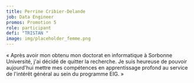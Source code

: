```yaml
---
title: Perrine Cribier-Delande
job: Data Engineer
promos: Promotion 5
role: participant
defi: "TRISTAN "
image: img/placeholder_femme.png
---
```

« Après avoir mon obtenu mon doctorat en informatique à Sorbonne Université, j'ai décidé de quitter la recherche. Je suis heureuse de pouvoir aujourd'hui mettre mes compétences en apprentissage profond au service de l'intérêt général au sein du programme EIG. »